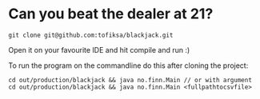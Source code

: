 # Can you beat the dealer at 21?


`git clone git@github.com:tofiksa/blackjack.git`

Open it on your favourite IDE and hit compile and run :)

To run the program on the commandline do this after cloning the project:

`cd out/production/blackjack && java no.finn.Main // or with argument
 cd out/production/blackjack && java no.finn.Main <fullpathtocsvfile>` 

